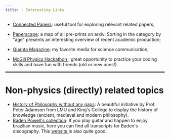 ```yaml
---
title: - Interesting Links
---
```

<!--
<h1>Condensed Matter</h1>

 * <a target="_blank" href="https://sites.google.com/site/castroeandrade/"> Novel quantum materials</a>: Eric C. Andrade's group at IFSC-USP.
<h1>Misc</h1> -->


<!-- <hr noshade> -->

* <a target="_blank" href="https://www.connectedpapers.com/">Connected Papers</a>:
useful tool for exploring relevant related papers;

* <a target="_blank" href="https://paperscape.org/">Paperscape</a>:
a map of all pre-prints on arxiv. Sorting in the category by "age" presents an interesting overview of recent academic production;

* <a target="_blank" href="https://www.quantamagazine.org/">Quanta Magazine</a>:
my favorite media for science communication;

* <a target="_banlk" href="https://www.physics.mcgill.ca/hackathon/"> McGill Physics Hackathon </a>: great opportunity to practice your coding skills and have fun with friends (old or new ones!). 

<hr style="border: 1px solid" noshade>


<h1>Non-physics (directly) related topics</h1>

<ul>
  <li> <a target="_blank" href="https://historyofphilosophy.net/">History of Philosophy without any gaps</a>: A beautiful initiative by Prof. Peter Adamson from LMU and King's College to display the history of knowledge (ancient, medieval and modern philosophy).
  </li>
    <li> <a target="_blank" href="http://brazil-on-guitar.de/tabs.html">Baden Powell's collection</a>: If you play guitar and happen to enjoy brazilian music, here you can find all transcripts for Baden's discography. This <a target="_blank" href="https://chordsandtabs.pagesperso-orange.fr/">website </a> is also quite good. 
  </li>
  </ul>
 
